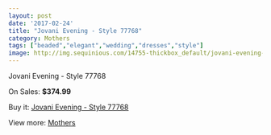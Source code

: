 ```yaml
---
layout: post
date: '2017-02-24'
title: "Jovani Evening - Style 77768"
category: Mothers
tags: ["beaded","elegant","wedding","dresses","style"]
image: http://img.sequinious.com/14755-thickbox_default/jovani-evening-style-77768.jpg
---
```

Jovani Evening - Style 77768

On Sales: **$374.99**
<a href="https://www.sequinious.com/mothers/6968-jovani-evening-style-77768.html"><amp-img layout="responsive" width="600" height="600" src="//img.sequinious.com/14755-thickbox_default/jovani-evening-style-77768.jpg" alt="Jovani Evening - Style 77768 0" /></a>
<a href="https://www.sequinious.com/mothers/6968-jovani-evening-style-77768.html"><amp-img layout="responsive" width="600" height="600" src="//img.sequinious.com/14756-thickbox_default/jovani-evening-style-77768.jpg" alt="Jovani Evening - Style 77768 1" /></a>

Buy it: [Jovani Evening - Style 77768](https://www.sequinious.com/mothers/6968-jovani-evening-style-77768.html "Jovani Evening - Style 77768")

View more: [Mothers](https://www.sequinious.com/6-mothers "Mothers")